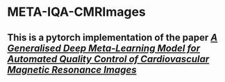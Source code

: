 # META-IQA-CMRImages
## This is a pytorch implementation of the paper *[A Generalised Deep Meta-Learning Model for Automated Quality Control of Cardiovascular Magnetic Resonance Images](https://arxiv.org/ftp/arxiv/papers/2303/2303.13324.pdf)*
